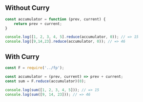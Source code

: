 Without Curry
------------------

```js
const accumulator = function (prev, current) {
    return prev + current;
}

console.log([1, 2, 3, 4, 5].reduce(accumulator, 0)); // => 15
console.log([9,14,23].reduce(accumulator, 0)); // => 46
```

With Curry
----------------

```js
const F = require('../fp');

const accumulator = (prev, current) => prev + current;
const sum = F.reduce(accumulator)(0);

console.log(sum([1, 2, 3, 4, 5])); // => 15
console.log(sum([9, 14, 23])); // => 46
```
